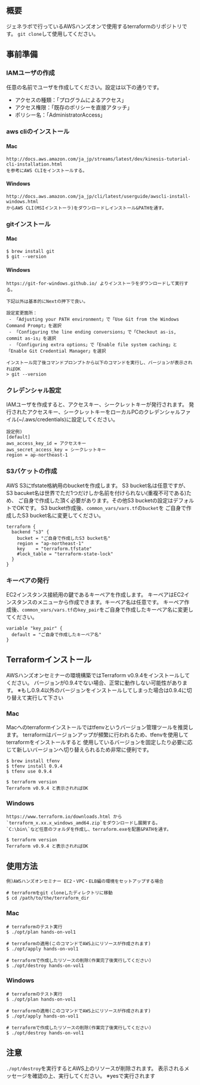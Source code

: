 ## 概要
ジェネラボで行っているAWSハンズオンで使用するterraformのリポジトリです。
```git clone```して使用してください。

## 事前準備
### IAMユーザの作成
任意の名前でユーザを作成してください。設定は以下の通りです。
* アクセスの種類：「プログラムによるアクセス」
* アクセス権限：「既存のポリシーを直接アタッチ」
* ポリシー名：「AdministratorAccess」

### aws cliのインストール
#### Mac
```
http://docs.aws.amazon.com/ja_jp/streams/latest/dev/kinesis-tutorial-cli-installation.html
を参考にAWS CLIをインストールする。
```

#### Windows
```
http://docs.aws.amazon.com/ja_jp/cli/latest/userguide/awscli-install-windows.html
からAWS CLI(MSIインストーラ)をダウンロードしインストール&PATHを通す。
```

### gitインストール
#### Mac
```
$ brew install git
$ git --version
```

#### Windows
```
https://git-for-windows.github.io/ よりインストーラをダウンロードして実行する。

下記以外は基本的にNextの押下で良い。

設定変更箇所：
 - 「Adjusting your PATH environment」で「Use Git from the Windows Command Prompt」を選択
 - 「Configuring the line ending conversions」で「Checkout as-is, commit as-is」を選択
 - 「Configuring extra options」で「Enable file system caching」と「Enable Git Credential Manager」を選択

インストール完了後コマンドプロンプトから以下のコマンドを実行し、バージョンが表示されればOK
> git --version

```

### クレデンシャル設定
IAMユーザを作成すると、アクセスキー、シークレットキーが発行されます。
発行されたアクセスキー、シークレットキーをローカルPCのクレデンシャルファイル(~/.aws/credentials)に設定してください。
```
設定例)
[default]
aws_access_key_id = アクセスキー
aws_secret_access_key = シークレットキー
region = ap-northeast-1
```

### S3バケットの作成
AWS S3にtfstate格納用のbucketを作成します。
S3 bucket名は任意ですが、S3 bacuket名は世界でただ1つだけしか名前を付けられない(重複不可である)ため、
ご自身で作成した頂く必要があります。その他S3 bucketの設定はデフォルトでOKです。
S3 bucket作成後、```common_vars/vars.tf```の```bucket```を
ご自身で作成したS3 bucket名に変更してください。
 ```
 terraform {
   backend "s3" {
     bucket = "ご自身で作成したS3 bucket名"
     region = "ap-northeast-1"
     key    = "terraform.tfstate"
     #lock_table = "terraform-state-lock"
   }
 }
 ```

### キーペアの発行
EC2インスタンス接続用の鍵であるキーペアを作成します。
キーペアはEC2インスタンスのメニューから作成できます。キーペア名は任意です。
キーペア作成後、```common_vars/vars.tf```の```key_pair```をご自身で作成したキーペア名に変更してください。
```
variable "key_pair" {
  default = "ご自身で作成したキーペア名"
}
```

## Terraformインストール
AWSハンズオンセミナーの環境構築ではTerraform v0.9.4をインストールしてください。
バージョンが0.9.4でない場合、正常に動作しない可能性があります。
※もし0.9.4以外のバージョンをインストールしてしまった場合は0.9.4に切り替えて実行して下さい

### Mac
Macへのterraformインストールではtfenvというバージョン管理ツールを推奨します。
terraformはバージョンアップが頻繁に行われるため、tfenvを使用してterraformをインストールすると
使用しているバージョンを固定したり必要に応じて新しいバージョンへ切り替えられるため非常に便利です。

```
$ brew install tfenv
$ tfenv install 0.9.4
$ tfenv use 0.9.4

$ terraform version
Terraform v0.9.4 と表示されればOK
```

### Windows
```
https://www.terraform.io/downloads.html から`terraform_x.xx.x_windows_amd64.zip`をダウンロードし展開する。
`C:\bin\`など任意のフォルダを作成し、terraform.exeを配置&PATHを通す。

$ terraform version
Terraform v0.9.4 と表示されればOK
```


## 使用方法
```
例)AWSハンズオンセミナー EC2・VPC・ELB編の環境をセットアップする場合

# terraformをgit cloneしたディレクトリに移動
$ cd /path/to/the/terraform_dir
```

### Mac
```
# terraformのテスト実行
$ ./opt/plan hands-on-vol1

# terraformの適用(このコマンドでAWS上にリソースが作成されます)
$ ./opt/apply hands-on-vol1

# terraformで作成したリソースの削除(作業完了後実行してください)
$ ./opt/destroy hands-on-vol1
```

### Windows
```
# terraformのテスト実行
$ ./opt/plan hands-on-vol1

# terraformの適用(このコマンドでAWS上にリソースが作成されます)
$ ./opt/apply hands-on-vol1

# terraformで作成したリソースの削除(作業完了後実行してください)
$ ./opt/destroy hands-on-vol1

```

## 注意
```./opt/destroy```を実行するとAWS上のリソースが削除されます。
表示されるメッセージを確認の上、実行してください。
※yesで実行されます
